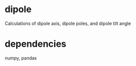 # dipole
Calculations of dipole axis, dipole poles, and dipole tilt angle

# dependencies
numpy, pandas
